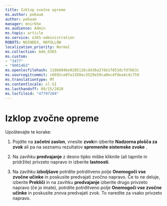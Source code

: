 ```yaml
---
title: Izklop zvočne opreme
ms.author: pebaum
author: pebaum
manager: mnirkhe
ms.audience: Admin
ms.topic: article
ms.service: o365-administration
ROBOTS: NOINDEX, NOFOLLOW
localization_priority: Normal
ms.collection: Adm_O365
ms.custom:
- "3477"
- "9001463"
ms.openlocfilehash: 110b604be9285126cd436a27de1f053dcfd7b63c
ms.sourcegitcommit: c6692ce0fa1358ec3529e59ca0ecdfdea4cdc759
ms.translationtype: MT
ms.contentlocale: sl-SI
ms.lasthandoff: 09/15/2020
ms.locfileid: "47797204"
---
```

# <a name="turn-off-audio-enhancement"></a>Izklop zvočne opreme

Upoštevajte te korake:

1. Pojdite na **začetni zaslon**, vnesite **zvok**in izberite **Nadzorna plošča za zvok** ali pa na seznamu rezultatov **spremenite sistemske zvoke** .

2. Na zavihku **predvajanje** z desno tipko miške kliknite (ali tapnite in pridržite) privzeto napravo in izberite **lastnosti**.

3. Na zavihku **izboljšave** potrdite potrditveno polje **Onemogoči vse zvočne učinke** in poskusite predvajati zvočno napravo. Če to ne deluje, izberite **Prekliči** in na zavihku **predvajanje** izberite drugo privzeto napravo (če jo imate), potrdite potrditveno polje **Onemogoči vse zvočne učinke** in poskusite znova predvajati zvok. To naredite za vsako privzeto napravo.

